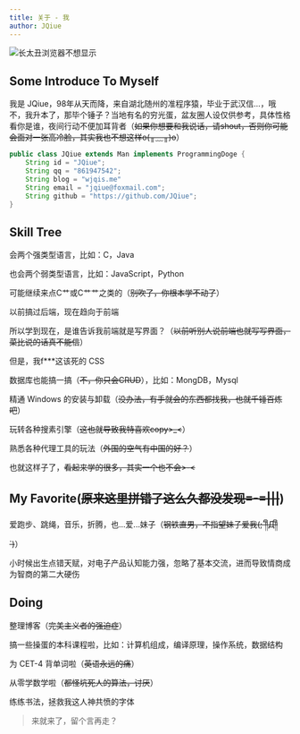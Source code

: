 ```yaml
---
title: 关于 - 我
author: JQiue
---
```


![长太丑浏览器不想显示]()

## Some Introduce To Myself

我是 JQiue，98年从天而降，来自湖北随州的准程序猿，毕业于武汉信...，哦不，我升本了，那毕个锤子？当地有名的穷光蛋，盆友圈人设仅供参考，具体性格看你是谁，夜间行动不便加耳背者（~~如果你想要和我说话，请shout，否则你可能会面对一张高冷脸，其实我也不想这样o(╥﹏╥)o~~）

```java
public class JQiue extends Man implements ProgrammingDoge {
    String id = "JQiue";
    String qq = "861947542";
    String blog = "wjqis.me"
    String email = "jqiue@foxmail.com";
    String github = "https://github.com/JQiue";
}
```

## Skill Tree

会两个强类型语言，比如：C，Java

也会两个弱类型语言，比如：JavaScript，Python

可能继续来点C艹或C艹艹之类的（~~别吹了，你根本学不动了~~）

以前搞过后端，现在趋向于前端

所以学到现在，是谁告诉我前端就是写界面？（~~以前听别人说前端也就写写界面，菜比说的话真不能信~~）

但是，我f***这该死的 CSS

数据库也能搞一搞（~~不，你只会CRUD~~），比如：MongDB，Mysql

精通 Windows 的安装与卸载（~~没办法，有手就会的东西都找我，也就千锤百炼吧~~）

玩转各种搜素引擎（~~这也就导致我特喜欢copy>_<~~）

熟悉各种代理工具的玩法（~~外国的空气有中国的好？~~）

也就这样子了，~~看起来学的很多，其实一个也不会>-<~~

## My Favorite(~~原来这里拼错了这么久都没发现=-=|||~~)

爱跑步、跳绳，音乐，折腾，也...爱...妹子（~~钢铁直男，不指望妹子爱我(;´༎ຶД༎ຶ`)~~）

小时候出生点错天赋，对电子产品认知能力强，忽略了基本交流，进而导致情商成为智商的第二大硬伤

## Doing

整理博客（~~完美主义者的强迫症~~）

搞一些操蛋的本科课程啦，比如：计算机组成，编译原理，操作系统，数据结构

为 CET-4 背单词啦（~~英语永远的痛~~）

从零学数学啦（~~都怪坑死人的算法，讨厌~~）

练练书法，拯救我这人神共愤的字体

> 来就来了，留个言再走？

